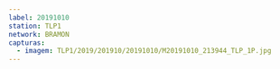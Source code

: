 ```yaml
---
label: 20191010
station: TLP1
network: BRAMON
capturas:
  - imagem: TLP1/2019/201910/20191010/M20191010_213944_TLP_1P.jpg
---
```

